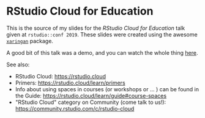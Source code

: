 RStudio Cloud for Education
===========================

This is the source of my slides for the *RStudio Cloud for Education* talk given at `rstudio::conf 2019`. These slides were created using the awesome [`xaringan`](https://github.com/yihui/xaringan) package.

A good bit of this talk was a demo, and you can watch the whole thing [here](https://resources.rstudio.com/rstudio-conf-2019/rstudio-cloud-for-education).

See also:

* RStudio Cloud: https://rstudio.cloud
* Primers: https://rstudio.cloud/learn/primers
* Info about using spaces in courses (or workshops or ... ) can be found in the Guide: https://rstudio.cloud/learn/guide#course-spaces
* "RStudio Cloud" category on Community (come talk to us!): https://community.rstudio.com/c/rstudio-cloud
